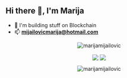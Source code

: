 ## Hi there 👋, I'm Marija

- 🔭 I'm building stuff on Blockchain
- 📫 **mijailovicmarija@hotmail.com**


<p align="center">
<img src="https://github-profile-trophy.vercel.app/?username=marijamijailovic&rank=SECRET,SSS,SS,S,A&theme=radical&no-bg=true&no-frame=true&column=4" alt="marijamijailovic" />
</p>
<p align="center">
<img align="center" src="https://github-readme-stats.vercel.app/api?username=marijamijailovic&theme=blue-green&show_icons=true&count_private=true&hide_border=true" />
<img align="center" src="https://github-readme-stats.vercel.app/api/top-langs/?username=marijamijailovic&layout=compact&langs_count=6&theme=blue-green&hide_border=true" />

</p>
<p align="center">
<img align="center" src="https://github-readme-streak-stats.herokuapp.com/?user=marijamijailovic&theme=blue-green&hide_border=true" alt="marijamijailovic" />
</p>

<!--
**marijamijailovic/marijamijailovic** is a ✨ _special_ ✨ repository because its `README.md` (this file) appears on your GitHub profile.

Here are some ideas to get you started:

- 🔭 I'm building stuff on Blockchain
- 🌱 I’m currently learning ...
- 👯 I’m looking to collaborate on ...
- 🤔 I’m looking for help with ...
- 💬 Ask me about ...
- 📫 How to reach me: ...
- 😄 Pronouns: ...
- ⚡ Fun fact: ...
-->
